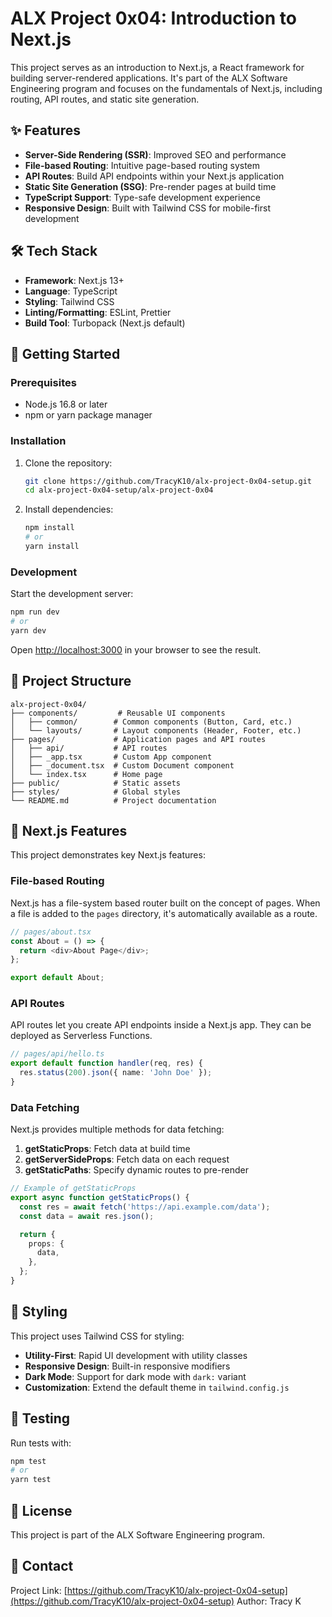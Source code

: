 # ALX Project 0x04: Introduction to Next.js

This project serves as an introduction to Next.js, a React framework for building server-rendered applications. It's part of the ALX Software Engineering program and focuses on the fundamentals of Next.js, including routing, API routes, and static site generation.

## ✨ Features

- **Server-Side Rendering (SSR)**: Improved SEO and performance
- **File-based Routing**: Intuitive page-based routing system
- **API Routes**: Build API endpoints within your Next.js application
- **Static Site Generation (SSG)**: Pre-render pages at build time
- **TypeScript Support**: Type-safe development experience
- **Responsive Design**: Built with Tailwind CSS for mobile-first development

## 🛠️ Tech Stack

- **Framework**: Next.js 13+
- **Language**: TypeScript
- **Styling**: Tailwind CSS
- **Linting/Formatting**: ESLint, Prettier
- **Build Tool**: Turbopack (Next.js default)

## 🚀 Getting Started

### Prerequisites

- Node.js 16.8 or later
- npm or yarn package manager

### Installation

1. Clone the repository:

   ```bash
   git clone https://github.com/TracyK10/alx-project-0x04-setup.git
   cd alx-project-0x04-setup/alx-project-0x04
   ```

2. Install dependencies:

   ```bash
   npm install
   # or
   yarn install
   ```

### Development

Start the development server:

```bash
npm run dev
# or
yarn dev
```

Open [http://localhost:3000](http://localhost:3000) in your browser to see the result.

## 📁 Project Structure

```text
alx-project-0x04/
├── components/         # Reusable UI components
│   ├── common/        # Common components (Button, Card, etc.)
│   └── layouts/       # Layout components (Header, Footer, etc.)
├── pages/             # Application pages and API routes
│   ├── api/           # API routes
│   ├── _app.tsx       # Custom App component
│   ├── _document.tsx  # Custom Document component
│   └── index.tsx      # Home page
├── public/            # Static assets
├── styles/            # Global styles
└── README.md          # Project documentation
```

## 🌟 Next.js Features

This project demonstrates key Next.js features:

### File-based Routing

Next.js has a file-system based router built on the concept of pages. When a file is added to the `pages` directory, it's automatically available as a route.

```typescript
// pages/about.tsx
const About = () => {
  return <div>About Page</div>;
};

export default About;
```

### API Routes

API routes let you create API endpoints inside a Next.js app. They can be deployed as Serverless Functions.

```typescript
// pages/api/hello.ts
export default function handler(req, res) {
  res.status(200).json({ name: 'John Doe' });
}
```

### Data Fetching

Next.js provides multiple methods for data fetching:

1. **getStaticProps**: Fetch data at build time
2. **getServerSideProps**: Fetch data on each request
3. **getStaticPaths**: Specify dynamic routes to pre-render

```typescript
// Example of getStaticProps
export async function getStaticProps() {
  const res = await fetch('https://api.example.com/data');
  const data = await res.json();

  return {
    props: {
      data,
    },
  };
}
```

## 🎨 Styling

This project uses Tailwind CSS for styling:

- **Utility-First**: Rapid UI development with utility classes
- **Responsive Design**: Built-in responsive modifiers
- **Dark Mode**: Support for dark mode with `dark:` variant
- **Customization**: Extend the default theme in `tailwind.config.js`

## 🧪 Testing

Run tests with:

```bash
npm test
# or
yarn test
```

## 📝 License

This project is part of the ALX Software Engineering program.

## 📧 Contact

Project Link: [https://github.com/TracyK10/alx-project-0x04-setup](https://github.com/TracyK10/alx-project-0x04-setup)
Author: Tracy K
